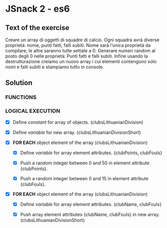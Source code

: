 # JSnack 2 - es6

## Text of the exercise
Creare un array di oggetti di squadre di calcio. Ogni squadra avrà diverse proprietà: nome, punti fatti, falli subiti.
Nome sarà l’unica proprietà da compilare, le altre saranno tutte settate a 0.
Generare numeri random al posto degli 0 nelle proprietà:
Punti fatti e falli subiti.
Infine usando la destrutturazione creiamo un nuovo array i cui elementi contengono solo nomi e falli subiti e stampiamo tutto in console.

## Solution

### FUNCTIONS

### LOGICAL EXECUTION

- [x] Define *constant* for array of objects. (clubsLithuanianDivision)
>
- [x] Define *variable* for new array. (clubsLithuanianDivisionShort)
>
- [x] **FOR EACH** object element of the array (clubsLithuanianDivision)

    - [x] Define *variable* for array element attributes. {clubPoints, clubFouls}

    - [x] Push a random integer between 0 and 50 in element attribute {clubPoints}.

    - [x] Push a random integer between 0 and 15 in element attribute {clubFouls}.
>
- [x] **FOR EACH** object element of the array (clubsLithuanianDivision)

    - [x] Define *variable* for array element attributes. {clubName, clubFouls}

    - [x] Push array element attributes {clubName, clubFouls} in new array. (clubsLithuanianDivisionShort)